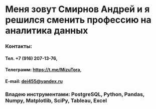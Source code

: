 # Меня зовут Смирнов Андрей и я решился сменить профессию на аналитика данных


### Контакты:
#### Тел. +7 (916) 207-13-76,
#### Телеграмм: https://t.me/MizuTora, 
#### E-mail: dei455@yandex.ru

### Владею инструментами: PostgreSQL, Python, Pandas, Numpy, Matplotlib, SciPy, Tableau, Excel
